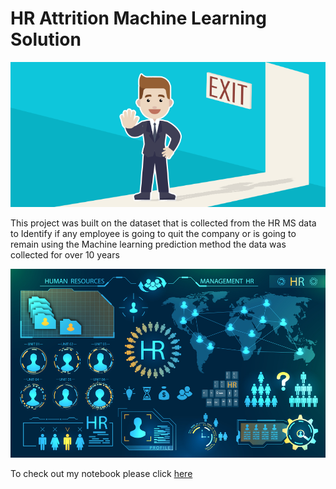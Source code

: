 # **HR Attrition Machine Learning Solution**

![enter image description here](https://github.com/SurajKrishnaMurthy/hr-employee-attrition-Suraj/blob/main/Attrtion.png?raw=true)

This project was built on the dataset that is collected from the HR MS data to Identify if any employee is going to quit the company or is going to remain using the Machine learning prediction method the data was collected for over 10 years 

![enter image description here](https://github.com/SurajKrishnaMurthy/hr-employee-attrition-Suraj/blob/main/hr-analytics-10.jpg?raw=true)

To check out my notebook please click [here](https://github.com/SurajKrishnaMurthy/hr-employee-attrition-Suraj/blob/main/HR_Analytics.ipynb) 
